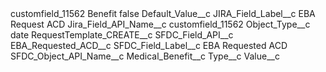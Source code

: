 <?xml version="1.0" encoding="UTF-8"?>
<CustomMetadata xmlns="http://soap.sforce.com/2006/04/metadata" xmlns:xsi="http://www.w3.org/2001/XMLSchema-instance" xmlns:xsd="http://www.w3.org/2001/XMLSchema">
    <label>customfield_11562 Benefit</label>
    <protected>false</protected>
    <values>
        <field>Default_Value__c</field>
        <value xsi:nil="true"/>
    </values>
    <values>
        <field>JIRA_Field_Label__c</field>
        <value xsi:type="xsd:string">EBA Request ACD</value>
    </values>
    <values>
        <field>Jira_Field_API_Name__c</field>
        <value xsi:type="xsd:string">customfield_11562</value>
    </values>
    <values>
        <field>Object_Type__c</field>
        <value xsi:type="xsd:string">date</value>
    </values>
    <values>
        <field>RequestTemplate_CREATE__c</field>
        <value xsi:nil="true"/>
    </values>
    <values>
        <field>SFDC_Field_API__c</field>
        <value xsi:type="xsd:string">EBA_Requested_ACD__c</value>
    </values>
    <values>
        <field>SFDC_Field_Label__c</field>
        <value xsi:type="xsd:string">EBA Requested ACD</value>
    </values>
    <values>
        <field>SFDC_Object_API_Name__c</field>
        <value xsi:type="xsd:string">Medical_Benefit__c</value>
    </values>
    <values>
        <field>Type__c</field>
        <value xsi:nil="true"/>
    </values>
    <values>
        <field>Value__c</field>
        <value xsi:nil="true"/>
    </values>
</CustomMetadata>
